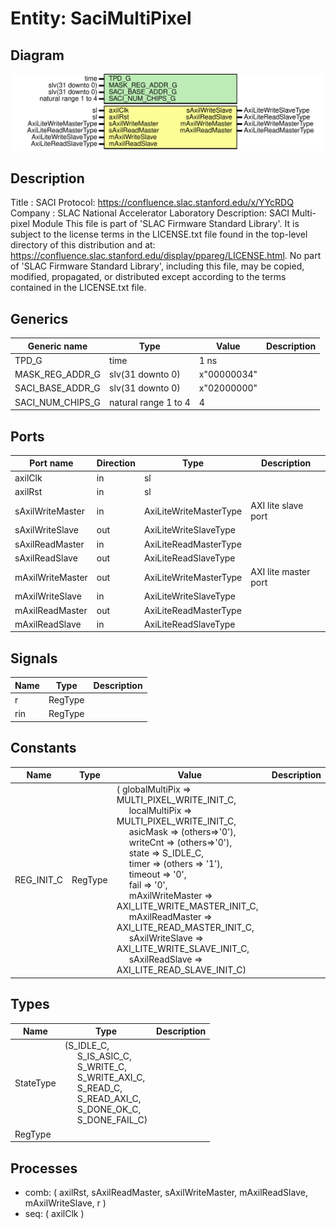 # Entity: SaciMultiPixel

## Diagram

![Diagram](SaciMultiPixel.svg "Diagram")
## Description

Title      : SACI Protocol: https://confluence.slac.stanford.edu/x/YYcRDQ
Company    : SLAC National Accelerator Laboratory
Description: SACI Multi-pixel Module
This file is part of 'SLAC Firmware Standard Library'.
It is subject to the license terms in the LICENSE.txt file found in the
top-level directory of this distribution and at:
   https://confluence.slac.stanford.edu/display/ppareg/LICENSE.html.
No part of 'SLAC Firmware Standard Library', including this file,
may be copied, modified, propagated, or distributed except according to
the terms contained in the LICENSE.txt file.
## Generics

| Generic name     | Type                 | Value       | Description |
| ---------------- | -------------------- | ----------- | ----------- |
| TPD_G            | time                 | 1 ns        |             |
| MASK_REG_ADDR_G  | slv(31 downto 0)     | x"00000034" |             |
| SACI_BASE_ADDR_G | slv(31 downto 0)     | x"02000000" |             |
| SACI_NUM_CHIPS_G | natural range 1 to 4 | 4           |             |
## Ports

| Port name        | Direction | Type                   | Description          |
| ---------------- | --------- | ---------------------- | -------------------- |
| axilClk          | in        | sl                     |                      |
| axilRst          | in        | sl                     |                      |
| sAxilWriteMaster | in        | AxiLiteWriteMasterType | AXI lite slave port  |
| sAxilWriteSlave  | out       | AxiLiteWriteSlaveType  |                      |
| sAxilReadMaster  | in        | AxiLiteReadMasterType  |                      |
| sAxilReadSlave   | out       | AxiLiteReadSlaveType   |                      |
| mAxilWriteMaster | out       | AxiLiteWriteMasterType | AXI lite master port |
| mAxilWriteSlave  | in        | AxiLiteWriteSlaveType  |                      |
| mAxilReadMaster  | out       | AxiLiteReadMasterType  |                      |
| mAxilReadSlave   | in        | AxiLiteReadSlaveType   |                      |
## Signals

| Name | Type    | Description |
| ---- | ------- | ----------- |
| r    | RegType |             |
| rin  | RegType |             |
## Constants

| Name       | Type    | Value                                                                                                                                                                                                                                                                                                                                                                                                                                                                                                                                                                                                                                                                                                                                                                                                                                                                                                                                                                                                                 | Description |
| ---------- | ------- | --------------------------------------------------------------------------------------------------------------------------------------------------------------------------------------------------------------------------------------------------------------------------------------------------------------------------------------------------------------------------------------------------------------------------------------------------------------------------------------------------------------------------------------------------------------------------------------------------------------------------------------------------------------------------------------------------------------------------------------------------------------------------------------------------------------------------------------------------------------------------------------------------------------------------------------------------------------------------------------------------------------------- | ----------- |
| REG_INIT_C | RegType |  (       globalMultiPix       => MULTI_PIXEL_WRITE_INIT_C,<br><span style="padding-left:20px">       localMultiPix        => MULTI_PIXEL_WRITE_INIT_C,<br><span style="padding-left:20px">       asicMask             => (others=>'0'),<br><span style="padding-left:20px">       writeCnt             => (others=>'0'),<br><span style="padding-left:20px">       state                => S_IDLE_C,<br><span style="padding-left:20px">       timer                => (others => '1'),<br><span style="padding-left:20px">       timeout              => '0',<br><span style="padding-left:20px">       fail                 => '0',<br><span style="padding-left:20px">       mAxilWriteMaster  => AXI_LITE_WRITE_MASTER_INIT_C,<br><span style="padding-left:20px">       mAxilReadMaster   => AXI_LITE_READ_MASTER_INIT_C,<br><span style="padding-left:20px">       sAxilWriteSlave   => AXI_LITE_WRITE_SLAVE_INIT_C,<br><span style="padding-left:20px">       sAxilReadSlave    => AXI_LITE_READ_SLAVE_INIT_C) |             |
## Types

| Name      | Type                                                                                                                                                                                                                                                                                                                                                               | Description |
| --------- | ------------------------------------------------------------------------------------------------------------------------------------------------------------------------------------------------------------------------------------------------------------------------------------------------------------------------------------------------------------------ | ----------- |
| StateType | (S_IDLE_C,<br><span style="padding-left:20px"> S_IS_ASIC_C,<br><span style="padding-left:20px"> S_WRITE_C,<br><span style="padding-left:20px"> S_WRITE_AXI_C,<br><span style="padding-left:20px"> S_READ_C,<br><span style="padding-left:20px"> S_READ_AXI_C,<br><span style="padding-left:20px"> S_DONE_OK_C,<br><span style="padding-left:20px"> S_DONE_FAIL_C)  |             |
| RegType   |                                                                                                                                                                                                                                                                                                                                                                    |             |
## Processes
- comb: ( axilRst, sAxilReadMaster, sAxilWriteMaster, mAxilReadSlave, mAxilWriteSlave, r )
- seq: ( axilClk )
